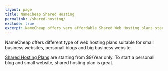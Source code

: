```yaml
---
layout: page
title: NameCheap Shared Hosting
permalink: /shared-hosting/
exclude: true
excerpt: NameCheap offers very affordable Shared Web Hosting plans starting from $9/year. 
---
```


NameCheap offers different type of web hosting plans suitable for small business websites, personall blogs and big business website.

<!-- BEGIN LINK --><a target="_blank" href="namecheap-shared-hosting" rel="nofollow" onmousedown="this.href='https://www.namecheap.com/hosting/shared.aspx?aff=65493';">Shared Hosting Plans</a><!-- END LINK --> are starting from $9/Year only. To start a personall blog and small website, shared hosting plan is great.